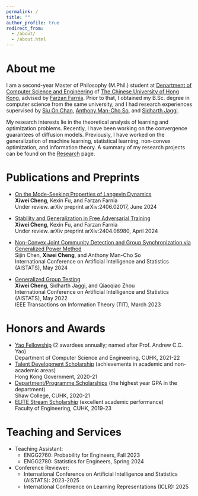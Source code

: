 ```yaml
---
permalink: /
title: ""
author_profile: true
redirect_from: 
  - /about/
  - /about.html
---
```



# About me

I am a second-year Master of Philosophy (M.Phil.) student at [Department of Computer Science and Engineering](https://www.cse.cuhk.edu.hk/) of [The Chinese University of Hong Kong](https://www.cuhk.edu.hk/english/index.html), advised by [Farzan Farnia](https://www.cse.cuhk.edu.hk/people/faculty/farzan-farnia/). Prior to that, I obtained my B.Sc. degree in computer science from the same university, and I had research experiences supervised by [Siu On Chan](https://www.cse.cuhk.edu.hk/people/faculty/siu-on-chan/), [Anthony Man-Cho So](https://www.se.cuhk.edu.hk/people/academic-staff/prof-so-man-cho-anthony/), and [Sidharth Jaggi](https://research-information.bris.ac.uk/en/persons/sidharth-sid-jaggi).

My research interests lie in the theoretical analysis of learning and optimization problems. Recently, I have been working on the convergence guarantees of diffusion models. Previously, I have worked on the generalization of machine learning, statistical learning, non-convex optimization, and information theory. A summary of my research projects can be found on the [Research](https://xiwei-cheng.github.io/research/) page. 



# Publications and Preprints

- [On the Mode-Seeking Properties of Langevin Dynamics](https://arxiv.org/abs/2406.02017) \
  **Xiwei Cheng**, Kexin Fu, and Farzan Farnia \
  Under review. arXiv preprint arXiv:2406.02017, June 2024
  
- [Stability and Generalization in Free Adversarial Training](https://arxiv.org/abs/2404.08980) \
  **Xiwei Cheng**, Kexin Fu, and Farzan Farnia \
  Under review. arXiv preprint arXiv:2404.08980, April 2024
  
- [Non-Convex Joint Community Detection and Group Synchronization via Generalized Power Method](https://proceedings.mlr.press/v238/chen24e.html) \
  Sijin Chen, **Xiwei Cheng**, and Anthony Man-Cho So \
  International Conference on Artificial Intelligence and Statistics (AISTATS), May 2024
  
- [Generalized Group Testing](https://ieeexplore.ieee.org/abstract/document/9932433) \
  **Xiwei Cheng**, Sidharth Jaggi, and Qiaoqiao Zhou \
  International Conference on Artificial Intelligence and Statistics (AISTATS), May 2022 \
  IEEE Transactions on Information Theory (TIT), March 2023 



# Honors and Awards

- [Yao Fellowship](https://www.cse.cuhk.edu.hk/academics/scholarships/) (2 awardees annually; named after Prof. Andrew C.C. Yao) \
  Department of Computer Science and Engineering, CUHK, 2021-22
- [Talent Development Scholarship](https://www.edb.gov.hk/en/edu-system/postsecondary/local-higher-edu/publicly-funded-programmes/scholarship.html) (achievements in academic and non-academic areas) \
  Hong Kong Government, 2020-21
- [Department/Programme Scholarships](https://www.shaw.cuhk.edu.hk/en/content/scholarships-and-awards) (the highest year GPA in the department) \
  Shaw College, CUHK, 2020-21
- [ELITE Stream Scholarship](https://www.erg.cuhk.edu.hk/erg/Elite) (excellent academic performance) \
  Faculty of Engineering, CUHK, 2019-23



# Teaching and Services

- Teaching Assistant:
    - ENGG2760: Probability for Engineers, Fall 2023
    - ENGG2780: Statistics for Engineers, Spring 2024
- Conference Reviewer:
    - International Conference on Artificial Intelligence and Statistics (AISTATS): 2023-2025
    - International Conference on Learning Representations (ICLR): 2025





